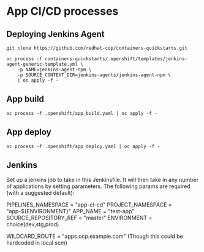 # App CI/CD processes

## Deploying Jenkins Agent
`git clone https://github.com/redhat-cop/containers-quickstarts.git`

```
oc process -f containers-quickstarts/.openshift/templates/jenkins-agent-generic-template.yml \
    -p NAME=jenkins-agent-npm \
    -p SOURCE_CONTEXT_DIR=jenkins-agents/jenkins-agent-npm \
    | oc apply -f -
```

## App build
```oc process -f .openshift/app_build.yaml | oc apply -f -  ```

## App deploy
```oc process -f .openshift/app_deploy.yaml | oc apply -f -  ```

## Jenkins
Set up a jenkins job to take in this Jenkinsfile. It will then take in any number of applications by setting parameters. The following params are required (with a suggested default):

PIPELINES_NAMESPACE = "app-ci-cd"
PROJECT_NAMESPACE = "app-${ENVIRONMENT}"
APP_NAME = "test-app"
SOURCE_REPOSITORY_REF = "master"
ENVIRONMENT = choice(dev,stg,prod)

WILDCARD_ROUTE = "apps.ocp.example.com" (Though this could be hardcoded in local scm)
